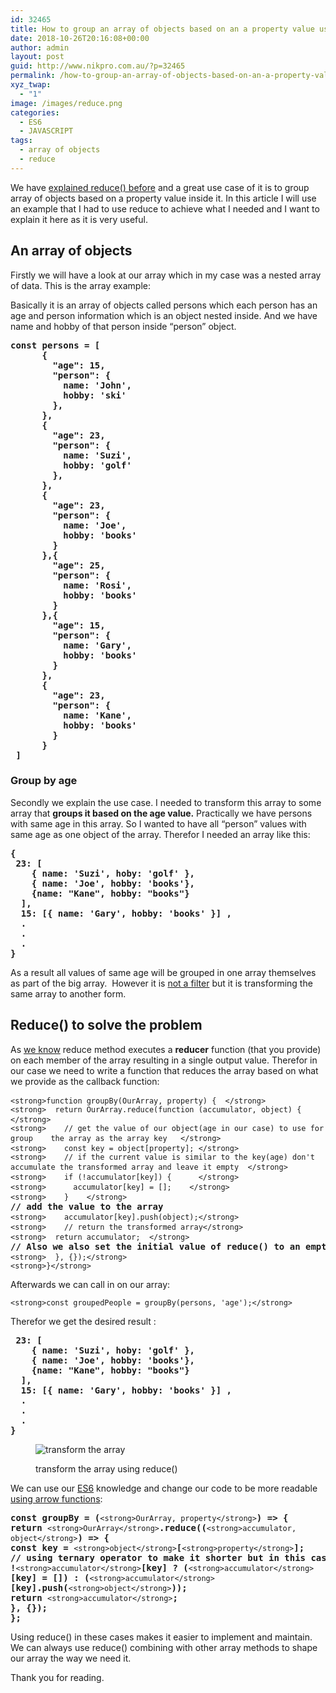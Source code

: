 ```yaml
---
id: 32465
title: How to group an array of objects based on an a property value using reduce()
date: 2018-10-26T20:16:08+00:00
author: admin
layout: post
guid: http://www.nikpro.com.au/?p=32465
permalink: /how-to-group-an-array-of-objects-based-on-an-a-property-value-using-reduce/
xyz_twap:
  - "1"
image: /images/reduce.png
categories:
  - ES6
  - JAVASCRIPT
tags:
  - array of objects
  - reduce
---
```

We have [explained reduce() before](http://www.nikpro.com.au/javascript-es6-reduce-method/) and a great use case of it is to group array of objects based on a property value inside it. In this article I will use an example that I had to use reduce to achieve what I needed and I want to explain it here as it is very useful.

## An array of objects

Firstly we will have a look at our array which in my case was a nested array of data. This is the array example:

Basically it is an array of objects called persons which each person has an age and person information which is an object nested inside. And we have name and hobby of that person inside &#8220;person&#8221; object. 

<pre class="wp-block-preformatted"><strong>const persons = [
      {
        "age": 15,
        "person": {
          name: 'John',
          hobby: 'ski'
        },
      },
      {
        "age": 23,
        "person": {
          name: 'Suzi',
          hobby: 'golf'
        },
      },
      {
        "age": 23,
        "person": {
          name: 'Joe',
          hobby: 'books'
        }
      },{
        "age": 25,
        "person": {
          name: 'Rosi',
          hobby: 'books'
        }
      },{
        "age": 15,
        "person": {
          name: 'Gary',
          hobby: 'books'
        }
      },
      {
        "age": 23,
        "person": {
          name: 'Kane',
          hobby: 'books'
        }
      }
 ]</strong></pre>

### Group by age

Secondly we explain the use case. I needed to transform this array to some array that **groups it based on the age value.** Practically we have persons with same age in this array. So I wanted to have all &#8220;person&#8221; values with same age as one object of the array. Therefor I needed an array like this:

<pre class="wp-block-preformatted"><strong>{ 
 23: [
    { name: 'Suzi', hoby: 'golf' }, 
    { name: 'Joe', hobby: 'books'},
    {name: "Kane", hobby: "books"}
  ], 
  15: [{ name: 'Gary', hobby: 'books' }] ,
  .
  .
  .
}</strong></pre>

As a result all values of same age will be grouped in one array themselves as part of the big array.  However it is [not a filter](http://www.nikpro.com.au/practice-with-map-filter-and-sort-methods-in-javascript-the-es6-way/) but it is transforming the same array to another form.

## Reduce() to solve the problem

As <a href="https://developer.mozilla.org/en-US/docs/Web/JavaScript/Reference/Global_Objects/Array/reduce" target="_blank" rel="noreferrer noopener">we know</a> reduce method executes a **reducer** function (that you provide) on each member of the array resulting in a single output value. Therefor in our case we need to write a function that reduces the array based on what we provide as the callback function:

<pre class="wp-block-preformatted"><code>&lt;strong>function groupBy(OurArray, property) {  &lt;/strong></code><strong>
</strong><code>&lt;strong>  return OurArray.reduce(function (accumulator, object) { &lt;/strong></code><strong>
</strong><code>&lt;strong>    // get the value of our object(age in our case) to use for group    the array as the array key   &lt;/strong></code><strong>
</strong><code>&lt;strong>    const key = object[property]; &lt;/strong></code><strong>
</strong><code>&lt;strong>    // if the current value is similar to the key(age) don't accumulate the transformed array and leave it empty  &lt;/strong></code><strong>
</strong><code>&lt;strong>    if (!accumulator[key]) {      &lt;/strong></code><strong>
</strong><code>&lt;strong>      accumulator[key] = [];    &lt;/strong></code><strong>
</strong><code>&lt;strong>    }    &lt;/strong></code><strong>
// add the value to the array
</strong><code>&lt;strong>    accumulator[key].push(object);&lt;/strong></code><strong>
</strong><code>&lt;strong>    // return the transformed array&lt;/strong></code><strong>
</strong><code>&lt;strong>  return accumulator;  &lt;/strong></code><strong>
// Also we also set the initial value of reduce() to an empty object
</strong><code>&lt;strong>  }, {});&lt;/strong></code><strong>
</strong><code>&lt;strong>}&lt;/strong></code></pre>

Afterwards we can call in on our array:

<pre class="wp-block-preformatted"><code>&lt;strong>const groupedPeople = groupBy(persons, 'age');&lt;/strong></code></pre>

Therefor we get the desired result :

<pre class="wp-block-preformatted"><strong> 23: [
    { name: 'Suzi', hoby: 'golf' }, 
    { name: 'Joe', hobby: 'books'},
    {name: "Kane", hobby: "books"}
  ], 
  15: [{ name: 'Gary', hobby: 'books' }] ,
  .
  .
  .
}</strong></pre><figure class="wp-block-image">

<img class="wp-image-32469" src="http://www.nikpro.com.autransform.png" alt="transform the array" srcset="http://testgatsby.localtransform.png 550w, http://testgatsby.localtransform-300x205.png 300w" sizes="(max-width: 550px) 100vw, 550px" /> <figcaption>transform the array using reduce()</figcaption> </figure> 

We can use our [ES6](http://nikpro.com.au/category/es6) knowledge and change our code to be more readable [using arrow functions](http://www.nikpro.com.au/some-arrow-function-benefits-with-examples-explained/):

<pre class="wp-block-preformatted"><strong>const groupBy = (</strong><code>&lt;strong>OurArray, property&lt;/strong></code><strong>) =&gt; {
return </strong><code>&lt;strong>OurArray&lt;/strong></code><strong>.reduce((</strong><code>&lt;strong>accumulator, object&lt;/strong></code><strong>) =&gt; {
const key = </strong><code>&lt;strong>object&lt;/strong></code><strong>[</strong><code>&lt;strong>property&lt;/strong></code><strong>];
// using ternary operator to make it shorter but in this case it is not necessary as it might look complicated
!</strong><code>&lt;strong>accumulator&lt;/strong></code><strong>[key] ? (</strong><code>&lt;strong>accumulator&lt;/strong></code><strong>[key] = []) : (</strong><code>&lt;strong>accumulator&lt;/strong></code><strong>[key].push(</strong><code>&lt;strong>object&lt;/strong></code><strong>));
return </strong><code>&lt;strong>accumulator&lt;/strong></code><strong>;
}, {});
};</strong></pre>

Using reduce() in these cases makes it easier to implement and maintain. We can always use reduce() combining with other array methods to shape our array the way we need it.

Thank you for reading.